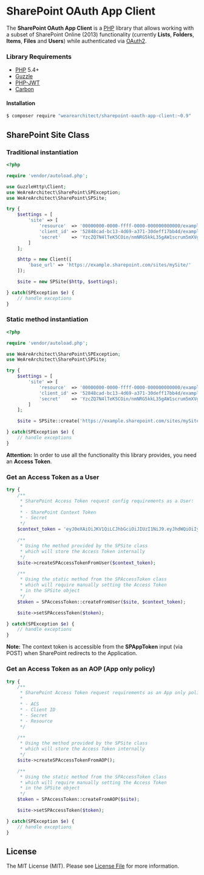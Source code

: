 # SharePoint OAuth App Client

The **SharePoint OAuth App Client** is a [PHP](http://www.php.net) library that allows working with a subset of SharePoint Online (2013) functionality (currently **Lists**, **Folders**, **Items**, **Files** and **Users**) while authenticated via [OAuth2](http://oauth.net/2/).

### Library Requirements
* [PHP](http://www.php.net) 5.4+
* [Guzzle](https://packagist.org/packages/guzzlehttp/guzzle)
* [PHP-JWT](https://packagist.org/packages/nixilla/php-jwt)
* [Carbon](https://packagist.org/packages/nesbot/carbon)


#### Installation

``` bash
$ composer require "wearearchitect/sharepoint-oauth-app-client:~0.9"
```

## SharePoint Site Class

### Traditional instantiation

```php
<?php

require 'vendor/autoload.php';

use GuzzleHttp\Client;
use WeAreArchitect\SharePoint\SPException;
use WeAreArchitect\SharePoint\SPSite;

try {
	$settings = [
		'site' => [
			'resource'  => '00000000-0000-ffff-0000-000000000000/example.sharepoint.com@09g7c3b0-f0d4-416d-39a7-09671ab91f64',
			'client_id' => '52848cad-bc13-4d69-a371-30deff17bb4d/example.com@09g7c3b0-f0d4-416d-39a7-09671ab91f64',
			'secret'    => 'YzcZQ7N4lTeK5COin/nmNRG5kkL35gAW1scrum5mXVgE='
		]
	];

	$http = new Client([
		'base_url' => 'https://example.sharepoint.com/sites/mySite/'
	]);

	$site = new SPSite($http, $settings);

} catch(SPException $e) {
	// handle exceptions
}
```

### Static method instantiation

```php
<?php

require 'vendor/autoload.php';

use WeAreArchitect\SharePoint\SPException;
use WeAreArchitect\SharePoint\SPSite;

try {
	$settings = [
		'site' => [
			'resource'  => '00000000-0000-ffff-0000-000000000000/example.sharepoint.com@09g7c3b0-f0d4-416d-39a7-09671ab91f64',
			'client_id' => '52848cad-bc13-4d69-a371-30deff17bb4d/example.com@09g7c3b0-f0d4-416d-39a7-09671ab91f64',
			'secret'    => 'YzcZQ7N4lTeK5COin/nmNRG5kkL35gAW1scrum5mXVgE='
		]
	];

	$site = SPSite::create('https://example.sharepoint.com/sites/mySite', $settings);

} catch(SPException $e) {
	// handle exceptions
}
```

**Attention:** In order to use all the functionality this library provides, you need an **Access Token**.


### Get an Access Token as a **User**

```php
try {
	/**
	 * SharePoint Access Token request config requirements as a User:
	 *
	 * - SharePoint Context Token
	 * - Secret
	 */
	$context_token = 'eyJ0eXAiOiJKV1QiLCJhbGciOiJIUzI1NiJ9.eyJhdWQiOiIyNTQyNGR...';

	/**
	 * Using the method provided by the SPSite class
	 * which will store the Access Token internally
	 */
	$site->createSPAccessTokenFromUser($context_token);

	/**
	 * Using the static method from the SPAccessToken class
	 * which will require manually setting the Access Token
	 * in the SPSite object
	 */
	$token = SPAccessToken::createFromUser($site, $context_token);

	$site->setSPAccessToken($token);

} catch(SPException $e) {
	// handle exceptions
}
```

**Note:** The context token is accessible from the **SPAppToken** input (via POST) when SharePoint redirects to the Application.


### Get an Access Token as an **AOP (App only policy)**

```php
try {
	/**
	 * SharePoint Access Token request requirements as an App only policy:
	 *
	 * - ACS
	 * - Client ID
	 * - Secret
	 * - Resource
	 */

	/**
	 * Using the method provided by the SPSite class
	 * which will store the Access Token internally
	 */
	$site->createSPAccessTokenFromAOP();

	/**
	 * Using the static method from the SPAccessToken class
	 * which will require manually setting the Access Token
	 * in the SPSite object
	 */
	$token = SPAccessToken::createFromAOP($site);

	$site->setSPAccessToken($token);

} catch(SPException $e) {
	// handle exceptions
}
```

## License

The MIT License (MIT). Please see [License File](LICENSE.md) for more information.
